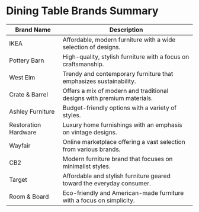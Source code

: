 # Dining Table Brands Summary

| Brand Name    | Description                                           |
|---------------|-------------------------------------------------------|
| IKEA          | Affordable, modern furniture with a wide selection of designs. |
| Pottery Barn  | High-quality, stylish furniture with a focus on craftsmanship. |
| West Elm      | Trendy and contemporary furniture that emphasizes sustainability. |
| Crate & Barrel | Offers a mix of modern and traditional designs with premium materials. |
| Ashley Furniture | Budget-friendly options with a variety of styles.   |
| Restoration Hardware | Luxury home furnishings with an emphasis on vintage designs. |
| Wayfair       | Online marketplace offering a vast selection from various brands. |
| CB2           | Modern furniture brand that focuses on minimalist styles. |
| Target        | Affordable and stylish furniture geared toward the everyday consumer. |
| Room & Board  | Eco-friendly and American-made furniture with a focus on simplicity.